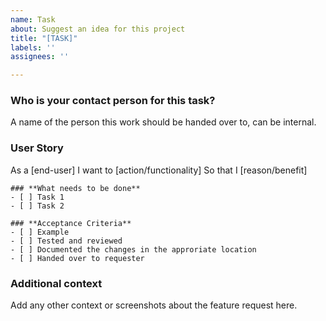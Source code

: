 ```yaml
---
name: Task
about: Suggest an idea for this project
title: "[TASK]"
labels: ''
assignees: ''

---
```


### **Who is your contact person for this task?**
A name of the person this work should be handed over to, can be internal. 

### **User Story**
As a [end-user]
I want to [action/functionality]
So that I [reason/benefit]

```[tasklist]
### **What needs to be done**
- [ ] Task 1
- [ ] Task 2
```

```[tasklist]
### **Acceptance Criteria**
- [ ] Example
- [ ] Tested and reviewed
- [ ] Documented the changes in the approriate location
- [ ] Handed over to requester
```

### **Additional context**
Add any other context or screenshots about the feature request here.
